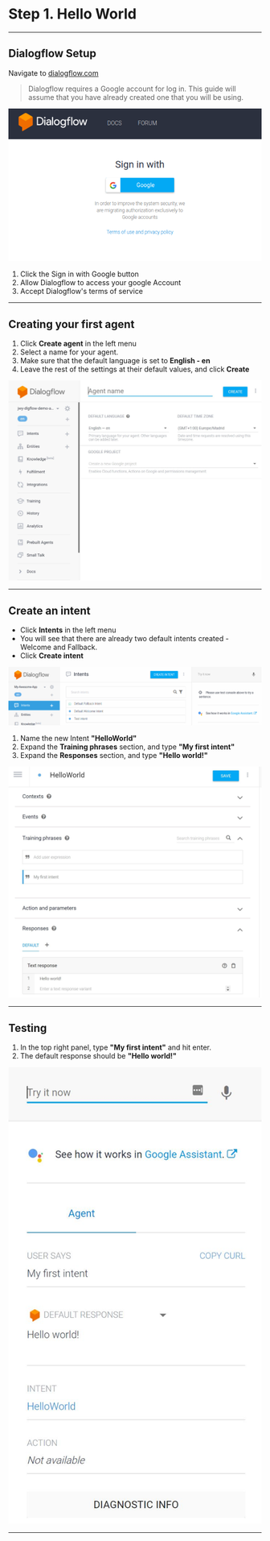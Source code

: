 # Step 1. Hello World

----
## Dialogflow Setup
Navigate to [dialogflow.com](https://dialogflow.com)


> Dialogflow requires a Google account for log in. This guide will assume that you have already created one that you will be using.

![Dialogflow sign-in](setup-001.png?raw=true "Dialogflow sign-in")

1. Click the Sign in with Google button
2. Allow Dialogflow to access your google Account
3. Accept Dialogflow's terms of service


----
## Creating your first agent

1. Click **Create agent** in the left menu
2. Select a name for your agent.
3. Make sure that the default language is set to **English - en**
4. Leave the rest of the settings at their default values, and click **Create**

![Create agent](CreateAgent.JPG?raw=true "Create agent")


----
## Create an intent

* Click **Intents** in the left menu
* You will see that there are already two default intents created - Welcome and Fallback. 
* Click **Create intent**

![Create an intent](Intents.png?raw=true "Create an intent")

1. Name the new Intent **"HelloWorld"**
2. Expand the **Training phrases** section, and type **"My first intent"**
3. Expand the **Responses** section, and type **"Hello world!"**


![Hello world](HelloWorldIntent.JPG?raw=true "Hello world")


----

## Testing

1. In the top right panel, type **"My first intent"** and hit enter.
2. The default response should be **"Hello world!"**


![Testing](HelloWorldIntentTest.JPG?raw=true "Testing")

----
